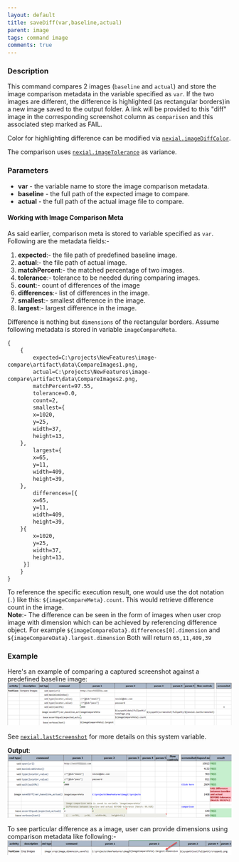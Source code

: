 ```yaml
---
layout: default
title: saveDiff(var,baseline,actual)
parent: image
tags: command image
comments: true
---
```



### Description
This command compares 2 images (`baseline` and `actual`) and store the image comparison metadata in the variable 
specified as `var`. If the two images are different, the difference is highlighted (as rectangular borders)in a new 
image saved to the output folder. A link will be provided to this "diff" image in the corresponding screenshot column 
as `comparison` and this associated step marked as FAIL.

Color for highlighting difference can be modified via [`nexial.imageDiffColor`](../../systemvars/index#nexial.imageDiffColor).

The comparison uses [`nexial.imageTolerance`](../../systemvars/index#nexial.imageTolerance) as variance.

### Parameters
- **var** - the variable name to store the image comparison metadata.
- **baseline** - the full path of the expected image to compare.
- **actual** - the full path of the actual image file to compare.

#### Working with Image Comparison Meta
As said earlier, comparison meta is stored to variable specified as `var`. Following are the metadata fields:-<br>
1. **expected**:- the file path of predefined baseline image.
2. **actual**:- the file path of actual image.
3. **matchPercent**:- the matched percentage of two images.
4. **tolerance**:- tolerance to be needed during comparing images.
5. **count**:- count of differences of the image
6. **differences**:- list of differences in the image.
7. **smallest**:- smallest difference in the image.
8. **largest**:- largest difference in the image.

Difference is nothing but `dimensions` of the rectangular borders. Assume following metadata is stored in variable `imageCompareMeta`.
```text
{
    {
        expected=C:\projects\NewFeatures\image-compare\artifact\data\CompareImages1.png,
        actual=C:\projects\NewFeatures\image-compare\artifact\data\CompareImages2.png,
        matchPercent=97.55,
        tolerance=0.0,
        count=2,
        smallest={
        x=1020,
        y=25,
        width=37,
        height=13,
    },
        largest={
        x=65,
        y=11,
        width=409,
        height=39,
    },
        differences=[{
        x=65,
        y=11,
        width=409,
        height=39,
    }{
        x=1020,
        y=25,
        width=37,
        height=13,
     }]
    }
}
```
To reference the specific execution result, one would use the dot notation (`.`) like this: `${imageCompareMeta}.count`. 
This would retrieve difference count in the image.<br>
**Note**:- The difference can be seen in the form of images when user crop image with dimension which can be achieved by 
referencing difference object. For example `${imageCompareData}.differences[0].dimension`
and `${imageCompareData}.largest.dimension` Both will return `65,11,409,39`

### Example
Here's an example of comparing a captured screenshot against a predefined baseline image:<br/>
![script](image/saveDiff_01.png)

See [`nexial.lastScreenshot`](../../systemvars/index#nexial.lastScreenshot) for more details on this system variable.

**Output**:<br/>
![output](image/saveDiff_02.png)

To see particular difference as a image, user can provide dimensions using comparison metadata like following:-
![](image/saveDiff_03.png)
